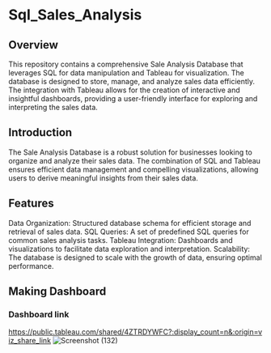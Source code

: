 # Sql_Sales_Analysis
## Overview
This repository contains a comprehensive Sale Analysis Database that leverages SQL for data manipulation and Tableau for visualization. The database is designed to store, manage, and analyze sales data efficiently. The integration with Tableau allows for the creation of interactive and insightful dashboards, providing a user-friendly interface for exploring and interpreting the sales data.

## Introduction
The Sale Analysis Database is a robust solution for businesses looking to organize and analyze their sales data. The combination of SQL and Tableau ensures efficient data management and compelling visualizations, allowing users to derive meaningful insights from their sales data.

## Features
Data Organization: Structured database schema for efficient storage and retrieval of sales data.
SQL Queries: A set of predefined SQL queries for common sales analysis tasks.
Tableau Integration: Dashboards and visualizations to facilitate data exploration and interpretation.
Scalability: The database is designed to scale with the growth of data, ensuring optimal performance.

## Making Dashboard
### Dashboard link
https://public.tableau.com/shared/4ZTRDYWFC?:display_count=n&:origin=viz_share_link
![Screenshot (132)](https://github.com/TanmoyGuria/Sql_Sales_Analysis/assets/127241879/418e9c38-d4e4-4de8-a6d0-f193b05f3aa8)



